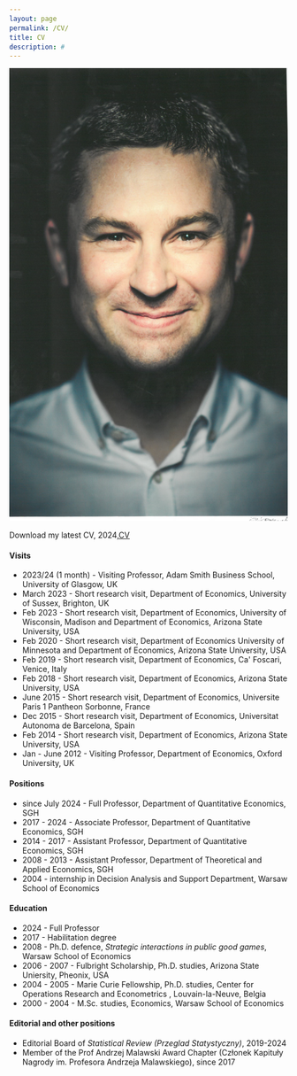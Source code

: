 ```yaml
---
layout: page
permalink: /CV/
title: CV
description: #
---
```

<div class="profile col one right">
    
<img class="one" src="/assets/img/LW.png" >
    
<div class="address">
        
</div>
    
</div>

<p>

Download my latest CV, 2024,<a href="/assets/pdf/cv.pdf">CV</a>

</p>

<h4>Visits </h4>

<p>
<ul>  

<li> 2023/24  (1 month) - Visiting Professor, Adam Smith Business School, University of Glasgow, UK</li>

<li> March 2023 - Short research visit, Department of Economics, University of Sussex, Brighton, UK</li>

<li> Feb 2023 - Short research visit, Department of Economics, University of Wisconsin, Madison and Department of Economics, Arizona State University, USA</li>

<li> Feb 2020 - Short research visit, Department of Economics University of Minnesota and Department of Economics, Arizona State University, USA</li>

<li> Feb 2019 - Short research visit, Department of Economics, Ca' Foscari, Venice, Italy</li>

<li> Feb 2018 - Short research visit, Department of Economics, Arizona State University, USA</li>

<li> June 2015 - Short research visit, Department of Economics, Universite Paris 1 Pantheon Sorbonne, France</li>

<li> Dec 2015 - Short research visit, Department of Economics, Universitat Autonoma de Barcelona, Spain</li>

<li> Feb 2014 - Short research visit, Department of Economics, Arizona State University, USA</li>

<li> Jan - June 2012 - Visiting Professor, Department of Economics, Oxford University, UK</li>

</ul>
</p>

<h4> Positions </h4>
<p>
<ul>  

<li> since July 2024 - Full Professor, Department of Quantitative Economics, SGH</li>

<li> 2017 - 2024 - Associate Professor, Department of Quantitative Economics, SGH</li>

<li> 2014 - 2017  - Assistant Professor, Department of Quantitative Economics, SGH</li>

<li> 2008 - 2013 - Assistant Professor, Department of Theoretical and Applied Economics, SGH</li>

<li> 2004 - internship in Decision Analysis and Support Department, Warsaw School of Economics</li>

</ul>
</p>


<h4> Education </h4>
<p>
<ul>  

<li> 2024 - Full Professor </li>

<li> 2017 - Habilitation degree</li>

<li> 2008 - Ph.D. defence, <i>Strategic interactions in public good games</i>, Warsaw School of Economics</li>

<li> 2006 - 2007 - Fulbright Scholarship, Ph.D. studies, Arizona State Uniersity, Pheonix, USA</li>

<li> 2004 - 2005 - Marie Curie Fellowship, Ph.D. studies, Center for Operations Research and Econometrics , Louvain-la-Neuve, Belgia</li>

<li>2000 - 2004 - M.Sc. studies, Economics, Warsaw School of Economics</li>
</ul>
</p>

<h4>Editorial and other positions</h4>
<p>
<ul>  


<li>Editorial Board of <i> Statistical Review (Przeglad Statystyczny)</i>, 2019-2024 </li>

<li>Member of the Prof Andrzej Malawski Award Chapter  (Członek Kapituły Nagrody im. Profesora Andrzeja Malawskiego), since 2017</li>

</ul>
</p>
